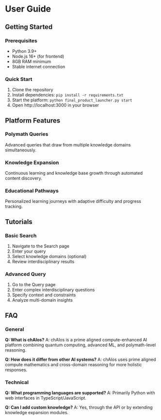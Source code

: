 # User Guide

## Getting Started

### Prerequisites
- Python 3.9+
- Node.js 16+ (for frontend)
- 8GB RAM minimum
- Stable internet connection

### Quick Start
1. Clone the repository
2. Install dependencies: `pip install -r requirements.txt`
3. Start the platform: `python final_product_launcher.py start`
4. Open http://localhost:3000 in your browser

## Platform Features

### Polymath Queries
Advanced queries that draw from multiple knowledge domains simultaneously.

### Knowledge Expansion
Continuous learning and knowledge base growth through automated content discovery.

### Educational Pathways
Personalized learning journeys with adaptive difficulty and progress tracking.

## Tutorials

### Basic Search
1. Navigate to the Search page
2. Enter your query
3. Select knowledge domains (optional)
4. Review interdisciplinary results

### Advanced Query
1. Go to the Query page
2. Enter complex interdisciplinary questions
3. Specify context and constraints
4. Analyze multi-domain insights

## FAQ

### General
**Q: What is chAIos?**
A: chAIos is a prime aligned compute-enhanced AI platform combining quantum computing, advanced ML, and polymath-level reasoning.

**Q: How does it differ from other AI systems?**
A: chAIos uses prime aligned compute mathematics and cross-domain reasoning for more holistic responses.

### Technical
**Q: What programming languages are supported?**
A: Primarily Python with web interfaces in TypeScript/JavaScript.

**Q: Can I add custom knowledge?**
A: Yes, through the API or by extending knowledge expansion modules.
